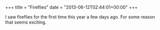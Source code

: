 +++
title = "Fireflies"
date = "2013-06-12T02:44:01+00:00"
+++

I saw fireflies for the first time this year a few days ago. For some reason that seems exciting.
			